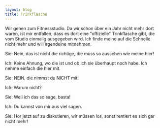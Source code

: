 ```yaml
---
layout: blog
title: Trinkflasche
---
```


Wir gehen zum Fitnessstudio. Da wir schon über ein Jahr nicht mehr dort waren, ist mir entfallen, dass es dort eine "offizielle" Trinkflasche gibt, die vom Studio einmalig ausgegeben wird. Ich finde meine  auf die Schnelle nicht mehr und will irgendeine mitnehmen.

Sie: Nein, das ist nicht die richtige, die muss so aussehen wie meine hier!

Ich: Keine Ahnung, wo die ist und ob ich sie überhaupt noch habe. Ich nehme einfach die hier mit.

Sie: NEIN, die nimmst du NICHT mit!

Ich: Warum nicht?

Sie: Weil ich das so sage, basta!

Ich: Du kannst von mir aus viel sagen.

Sie: Hör jetzt auf zu diskutieren, wir müssen los, sonst rentiert es sich gar nicht mehr!